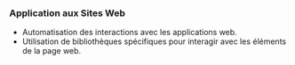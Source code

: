 ### Application aux Sites Web
- Automatisation des interactions avec les applications web.
- Utilisation de bibliothèques spécifiques pour interagir avec les éléments de la page web.
